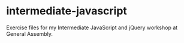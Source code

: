 # intermediate-javascript
Exercise files for my Intermediate JavaScript and jQuery workshop at General Assembly.

